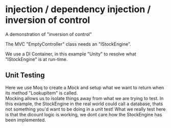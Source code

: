 # injection / dependency injection / inversion of control 

A demonstration of "inversion of control"

The MVC "EmptyController" class needs an "IStockEngine".  

We use a DI Container, in this example "Unity" to resolve what "IStockEngine" is at run-time.  


## Unit Testing


Here we use Moq to create a Mock<IStockEngine> and setup what we want to return when its method "LookupItem" is called.  
Mocking allows us to isolate things away from what we are trying to test. In this example, the StockEngine in the real world could call a database, thats not something you'd want to be doing in a unit test! What we really test here is that the dicount logic is working, we dont care how the StockEngine has been implemented.
  

  

